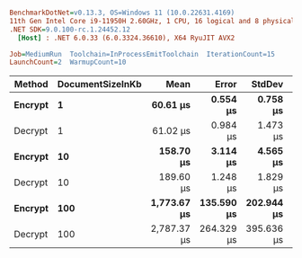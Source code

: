 ﻿``` ini

BenchmarkDotNet=v0.13.3, OS=Windows 11 (10.0.22631.4169)
11th Gen Intel Core i9-11950H 2.60GHz, 1 CPU, 16 logical and 8 physical cores
.NET SDK=9.0.100-rc.1.24452.12
  [Host] : .NET 6.0.33 (6.0.3324.36610), X64 RyuJIT AVX2

Job=MediumRun  Toolchain=InProcessEmitToolchain  IterationCount=15  
LaunchCount=2  WarmupCount=10  

```
|  Method | DocumentSizeInKb |        Mean |      Error |     StdDev |     Gen0 |     Gen1 |     Gen2 |  Allocated |
|-------- |----------------- |------------:|-----------:|-----------:|---------:|---------:|---------:|-----------:|
| **Encrypt** |                **1** |    **60.61 μs** |   **0.554 μs** |   **0.758 μs** |   **4.6997** |   **1.5869** |        **-** |   **57.72 KB** |
| Decrypt |                1 |    61.02 μs |   0.984 μs |   1.473 μs |   5.0049 |   1.2817 |        - |   61.57 KB |
| **Encrypt** |               **10** |   **158.70 μs** |   **3.114 μs** |   **4.565 μs** |  **15.8691** |   **3.9063** |        **-** |  **196.51 KB** |
| Decrypt |               10 |   189.60 μs |   1.248 μs |   1.829 μs |  24.6582 |   4.8828 |        - |  303.41 KB |
| **Encrypt** |              **100** | **1,773.67 μs** | **135.590 μs** | **202.944 μs** | **117.1875** |  **50.7813** |  **41.0156** | **1784.35 KB** |
| Decrypt |              100 | 2,787.37 μs | 264.329 μs | 395.636 μs | 230.4688 | 158.2031 | 136.7188 | 3067.03 KB |
